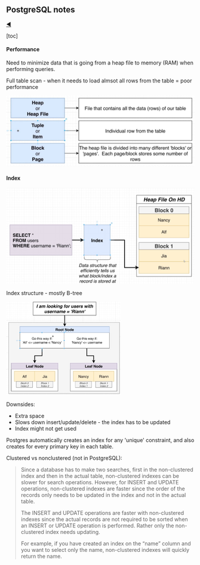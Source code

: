 ## PostgreSQL notes

[:arrow_backward:](databases_index)

[toc]

#### Performance

Need to minimize data that is going from a heap file to memory (RAM) when performing queries.

Full table scan - when it needs to load almsot all rows from the table = poor performance 

<img src="../../src/img/databases/postgresql_notes/1.jpg" alt="telegram-cloud-photo-size-2-5291925645053513302-y" style="zoom:50%;" />

#### Index

<img src="../../src/img/databases/postgresql_notes/2.png" alt="image-20230712143807761" style="zoom:50%;" />

Index structure - mostly B-tree

<img src="../../src/img/databases/postgresql_notes/3.png" alt="image-20230712144931679" style="zoom:30%;" />

Downsides:

- Extra space 
- Slows down insert/update/delete - the index has to be updated
- Index might not get used

Postgres automatically creates an index for any 'unique' constraint, and also creates for every primary key in each table.



Clustered vs nonclustered (not in PostgreSQL):

> Since a database has to make two searches, first in the non-clustered index and then in the actual table, non-clustered indexes can be slower for search operations. However, for INSERT and UPDATE operations, non-clustered indexes are faster since the order of the records only needs to be updated in the index and not in the actual table.
>
> The INSERT and UPDATE operations are faster with non-clustered indexes since the actual records are not required to be sorted when an INSERT or UPDATE operation is performed. Rather only the non-clustered index needs updating.
>
> For example, if you have created an index on the “name” column and you want to select only the name, non-clustered indexes will quickly return the name.